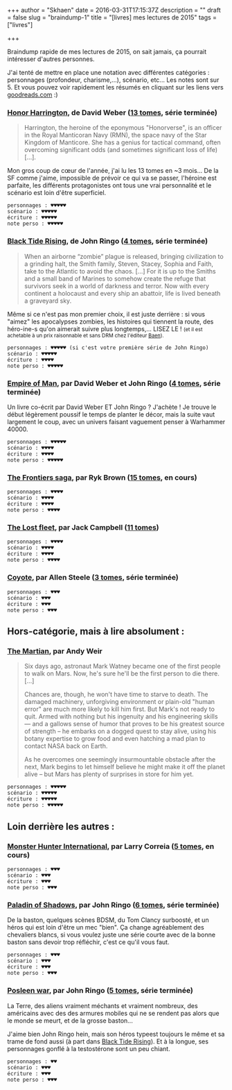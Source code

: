 +++
author = "Skhaen"
date = 2016-03-31T17:15:37Z
description = ""
draft = false
slug = "braindump-1"
title = "[livres] mes lectures de 2015"
tags = ["livres"]

+++

Braindump rapide de mes lectures de 2015, on sait jamais, ça pourrait intéresser d'autres personnes.

J'ai tenté de mettre en place une notation avec différentes catégories : personnages (profondeur, charisme,...), scénario, etc... Les notes sont sur 5. Et vous pouvez voir rapidement les résumés en cliquant sur les liens vers [goodreads.com](https://www.goodreads.com) :)

### **[Honor Harrington](https://www.goodreads.com/series/40419-honor-harrington)**, de David Weber ([13 tomes](https://www.goodreads.com/series/40419-honor-harrington), série terminée)

<blockquote>Harrington, the heroine of the eponymous "Honorverse", is an officer in the Royal Manticoran Navy (RMN), the space navy of the Star Kingdom of Manticore. She has a genius for tactical command, often overcoming significant odds (and sometimes significant loss of life) [...].</blockquote>


Mon gros coup de cœur de l'année, j'ai lu les 13 tomes en ~3 mois... De la SF comme j'aime, impossible de prévoir ce qui va se passer,  l'héroine est parfaite, les différents protagonistes ont tous une vrai personnalité et le scénario est loin d'être superficiel. 

```
personnages : ♥♥♥♥♥
scénario : ♥♥♥♥♥
écriture : ♥♥♥♥♥
note perso : ♥♥♥♥♥
```

### **[Black Tide Rising](https://www.goodreads.com/series/110176-black-tide-rising)**, de John Ringo ([4 tomes](https://www.goodreads.com/series/110176-black-tide-rising), série terminée)

<blockquote>When an airborne “zombie” plague is released, bringing civilization to a grinding halt, the Smith family, Steven, Stacey, Sophia and Faith, take to the Atlantic to avoid the chaos. [...]
For it is up to the Smiths and a small band of Marines to somehow create the refuge that survivors seek in a world of darkness and terror. Now with every continent a holocaust and every ship an abattoir, life is lived beneath a graveyard sky.</blockquote>

Même si ce n'est pas mon premier choix, il est juste derrière : si vous "aimez" les apocalypses zombies, les histoires qui tiennent la route, des héro-ine-s qu'on aimerait suivre plus longtemps,... LISEZ LE ! <small>(et il est achetable à un prix raisonnable et sans DRM chez l'éditeur [Baen](http://www.baen.com/catalog/category/view/s/john-ringo/id/1881/)).</small>

```
personnages : ♥♥♥♥♥ (si c'est votre première série de John Ringo)
scénario : ♥♥♥♥♥
écriture : ♥♥♥♥ 
note perso : ♥♥♥♥♥
```

### **[Empire of Man](https://www.goodreads.com/series/40584-empire-of-man)**, par David Weber et John Ringo ([4 tomes](https://www.goodreads.com/series/40584-empire-of-man), série terminée)

Un livre co-écrit par David Weber ET John Ringo ? J'achète ! Je trouve le début légèrement poussif le temps de planter le décor, mais la suite vaut largement le coup, avec un univers faisant vaguement penser à Warhammer 40000.

```
personnages : ♥♥♥♥♥
scénario : ♥♥♥♥
écriture : ♥♥♥♥ 
note perso : ♥♥♥♥♥
```

### **[The Frontiers saga](https://www.goodreads.com/series/82725-the-frontiers-saga)**, par Ryk Brown ([15 tomes](https://www.goodreads.com/series/82725-the-frontiers-saga), en cours)

```
personnages : ♥♥♥♥
scénario : ♥♥♥♥
écriture : ♥♥♥♥ 
note perso : ♥♥♥♥
```
### **[The Lost fleet](https://www.goodreads.com/series/41101-the-lost-fleet)**, par Jack Campbell ([11 tomes](https://www.goodreads.com/series/41101-the-lost-fleet))

```
personnages : ♥♥♥♥
scénario : ♥♥♥♥
écriture : ♥♥♥♥ 
note perso : ♥♥♥♥
```

### **[Coyote](https://www.goodreads.com/series/94620-coyote-trilogy)**, par Allen Steele ([3 tomes](https://www.goodreads.com/series/94620-coyote-trilogy), série terminée)

```
personnages : ♥♥♥
scénario : ♥♥♥
écriture : ♥♥♥
note perso : ♥♥♥
```

## Hors-catégorie, mais à lire absolument : 

### **[The Martian](https://www.goodreads.com/book/show/18007564-the-martian)**, par Andy Weir

<blockquote>Six days ago, astronaut Mark Watney became one of the first people to walk on Mars. Now, he's sure he'll be the first person to die there. [...] 

Chances are, though, he won't have time to starve to death. The damaged machinery, unforgiving environment or plain-old "human error" are much more likely to kill him first. But Mark's not ready to quit. Armed with nothing but his ingenuity and his engineering skills — and a gallows sense of humor that proves to be his greatest source of strength – he embarks on a dogged quest to stay alive, using his botany expertise to grow food and even hatching a mad plan to contact NASA back on Earth.

As he overcomes one seemingly insurmountable obstacle after the next, Mark begins to let himself believe he might make it off the planet alive – but Mars has plenty of surprises in store for him yet.</blockquote>

```
personnages : ♥♥♥♥♥
scénario : ♥♥♥♥♥
écriture : ♥♥♥♥♥
note perso : ♥♥♥♥♥
```

## Loin derrière les autres :

### **[Monster Hunter International](https://www.goodreads.com/series/45313-monster-hunter-international)**, par Larry Correia ([5 tomes](https://www.goodreads.com/series/45313-monster-hunter-international), en cours)

```
personnages : ♥♥♥
scénario : ♥♥♥
écriture : ♥♥♥
note perso : ♥♥♥
```

### **[Paladin of Shadows](https://www.goodreads.com/series/42761-paladin-of-shadows)**, par John Ringo ([6 tomes](https://www.goodreads.com/series/42761-paladin-of-shadows), série terminée)

De la baston, quelques scènes BDSM, du Tom Clancy surboosté, et un héros qui est loin d'être un mec "bien". Ça change agréablement des chevaliers blancs, si vous voulez juste une série courte avec de la bonne baston sans devoir trop réfléchir, c'est ce qu'il vous faut.

```
personnages : ♥♥♥
scénario : ♥♥♥
écriture : ♥♥♥
note perso : ♥♥♥
```

### **[Posleen war](https://www.goodreads.com/series/43106-posleen-war)**, par John Ringo ([5 tomes](https://www.goodreads.com/series/43106-posleen-war), série terminée)

La Terre, des aliens vraiment méchants et vraiment nombreux, des américains avec des des armures mobiles qui ne se rendent pas alors que le monde se meurt, et de la grosse baston...

J'aime bien John Ringo hein, mais son héros typeest toujours le même et sa trame de fond aussi (à part dans [Black Tide Rising](https://www.goodreads.com/series/110176-black-tide-rising)). Et à la longue, ses personnages gonflé à la testostérone sont un peu chiant.

```
personnages : ♥♥
scénario : ♥♥♥
écriture : ♥♥♥
note perso : ♥♥♥
```

